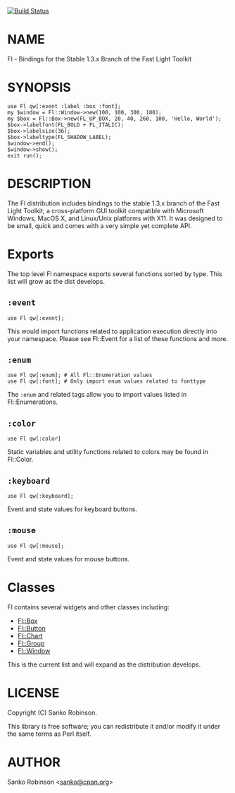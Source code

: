 [![Build Status](https://travis-ci.org/sanko/Fl.pm.svg?branch=master)](https://travis-ci.org/sanko/Fl.pm)
# NAME

Fl - Bindings for the Stable 1.3.x Branch of the Fast Light Toolkit

# SYNOPSIS

    use Fl qw[:event :label :box :font];
    my $window = Fl::Window->new(100, 100, 300, 180);
    my $box = Fl::Box->new(FL_UP_BOX, 20, 40, 260, 100, 'Hello, World');
    $box->labelfont(FL_BOLD + FL_ITALIC);
    $box->labelsize(36);
    $box->labeltype(FL_SHADOW_LABEL);
    $window->end();
    $window->show();
    exit run();

# DESCRIPTION

The Fl distribution includes bindings to the stable 1.3.x branch of the Fast
Light Toolkit; a cross-platform GUI toolkit compatible with Microsoft Windows,
MacOS X, and Linux/Unix platforms with X11. It was designed to be small, quick
and comes with a very simple yet complete API.

# Exports

The top level Fl namespace exports several functions sorted by type. This list
will grow as the dist develops.

## `:event`

    use Fl qw[:event];

This would import functions related to application execution directly into
your namespace. Please see Fl::Event for a list of these functions and
more.

## `:enum`

    use Fl qw[:enum]; # All Fl::Enumeration values
    use Fl qw[:font]; # Only import enum values related to fonttype

The `:enum` and related tags allow you to import values listed in
Fl::Enumerations.

## `:color`

    use Fl qw[:color]

Static variables and utility functions related to colors may be found in
Fl::Color.

## `:keyboard`

    use Fl qw[:keyboard];

Event and state values for keyboard buttons.

## `:mouse`

    use Fl qw[:mouse];

Event and state values for mouse buttons.

# Classes

Fl contains several widgets and other classes including:

- [Fl::Box](https://metacpan.org/pod/Fl::Box)
- [Fl::Button](https://metacpan.org/pod/Fl::Button)
- [Fl::Chart](https://metacpan.org/pod/Fl::Chart)
- [Fl::Group](https://metacpan.org/pod/Fl::Group)
- [Fl::Window](https://metacpan.org/pod/Fl::Window)

This is the current list and will expand as the distribution develops.

# LICENSE

Copyright (C) Sanko Robinson.

This library is free software; you can redistribute it and/or modify
it under the same terms as Perl itself.

# AUTHOR

Sanko Robinson &lt;sanko@cpan.org>
